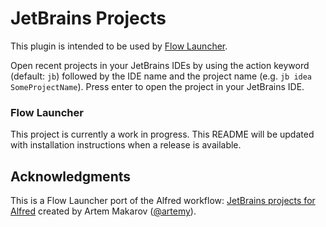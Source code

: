# JetBrains Projects

This plugin is intended to be used by [Flow Launcher](https://www.flowlauncher.com/).

Open recent projects in your JetBrains IDEs by using the action keyword (default: `jb`) followed by the IDE name and the project name (e.g. `jb idea SomeProjectName`). Press enter to open the project in your JetBrains IDE.

### Flow Launcher

This project is currently a work in progress. This README will be updated with installation instructions when a release is available.

## Acknowledgments

This is a Flow Launcher port of the Alfred workflow: [JetBrains projects for Alfred](https://github.com/artemy/alfred-jetbrains-projects) created by Artem Makarov ([@artemy](https://github.com/artemy)). 

